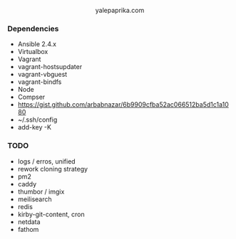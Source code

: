 <p align="center">yalepaprika.com</p> 

### Dependencies

- Ansible 2.4.x
- Virtualbox
- Vagrant
- vagrant-hostsupdater
- vagrant-vbguest
- vagrant-bindfs
- Node
- Compser
- https://gist.github.com/arbabnazar/6b9909cfba52ac066512ba5d1c1a1080
- ~/.ssh/config
- add-key -K


### TODO

- logs / erros, unified
- rework cloning strategy
- pm2
- caddy
- thumbor / imgix
- meilisearch
- redis
- kirby-git-content, cron
- netdata
- fathom